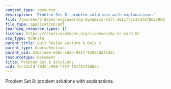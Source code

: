 ```yaml
---
content_type: resource
description: 'Problem Set 8: problem solutions with explanations.'
file: /courses/2-003sc-engineering-dynamics-fall-2011/7cc23afd78d2c958f757f91f817406da_MIT2_003SCF11_pset8_sol.pdf
file_type: application/pdf
learning_resource_types: []
license: https://creativecommons.org/licenses/by-nc-sa/4.0/
ocw_type: OCWFile
parent_title: Quiz Review Lecture & Quiz 2
parent_type: CourseSection
parent_uid: 21b71eee-4a0c-1deb-931f-920a7dafbd5c
resourcetype: Document
title: Problem Set 8 Solutions
uid: 7cc23afd-78d2-c958-f757-f91f817406da
---
```

Problem Set 8: problem solutions with explanations.